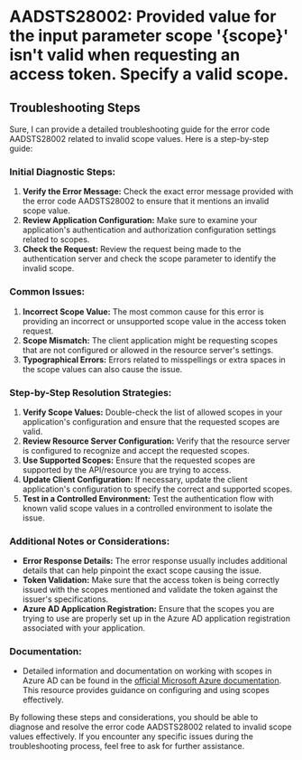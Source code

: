 # AADSTS28002: Provided value for the input parameter scope '{scope}' isn't valid when requesting an access token. Specify a valid scope.


## Troubleshooting Steps
Sure, I can provide a detailed troubleshooting guide for the error code AADSTS28002 related to invalid scope values. Here is a step-by-step guide:

### Initial Diagnostic Steps:
1. **Verify the Error Message:** Check the exact error message provided with the error code AADSTS28002 to ensure that it mentions an invalid scope value.
2. **Review Application Configuration:** Make sure to examine your application's authentication and authorization configuration settings related to scopes.
3. **Check the Request:** Review the request being made to the authentication server and check the scope parameter to identify the invalid scope.

### Common Issues:
1. **Incorrect Scope Value:** The most common cause for this error is providing an incorrect or unsupported scope value in the access token request.
2. **Scope Mismatch:** The client application might be requesting scopes that are not configured or allowed in the resource server's settings.
3. **Typographical Errors:** Errors related to misspellings or extra spaces in the scope values can also cause the issue.

### Step-by-Step Resolution Strategies:
1. **Verify Scope Values:** Double-check the list of allowed scopes in your application's configuration and ensure that the requested scopes are valid.
2. **Review Resource Server Configuration:** Verify that the resource server is configured to recognize and accept the requested scopes.
3. **Use Supported Scopes:** Ensure that the requested scopes are supported by the API/resource you are trying to access.
4. **Update Client Configuration:** If necessary, update the client application's configuration to specify the correct and supported scopes.
5. **Test in a Controlled Environment:** Test the authentication flow with known valid scope values in a controlled environment to isolate the issue.

### Additional Notes or Considerations:
- **Error Response Details:** The error response usually includes additional details that can help pinpoint the exact scope causing the issue.
- **Token Validation:** Make sure that the access token is being correctly issued with the scopes mentioned and validate the token against the issuer's specifications.
- **Azure AD Application Registration:** Ensure that the scopes you are trying to use are properly set up in the Azure AD application registration associated with your application.

### Documentation:
- Detailed information and documentation on working with scopes in Azure AD can be found in the [official Microsoft Azure documentation](https://docs.microsoft.com/en-us/azure/active-directory/develop/scopes). This resource provides guidance on configuring and using scopes effectively.

By following these steps and considerations, you should be able to diagnose and resolve the error code AADSTS28002 related to invalid scope values effectively. If you encounter any specific issues during the troubleshooting process, feel free to ask for further assistance.
